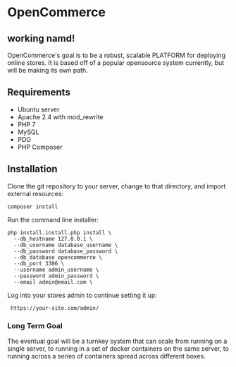 # OpenCommerce

## working namd!

OpenCommerce's goal is to be a robust, scalable PLATFORM for deploying online stores. It is based off of a popular opensource system currently, but will be making its own path.

## Requirements

- Ubuntu server
- Apache 2.4 with mod_rewrite
- PHP 7
- MySQL
- PDO 
- PHP Composer


## Installation

Clone the git repository to your server, change to that directory, and import external resources:

    composer install

Run the command line installer:
    
    php install.install.php install \
      --db_hostname 127.0.0.1 \
      --db_username database_username \
      --db_password database_password \
      --db_database opencommerce \
      --db_port 3306 \
      --username admin_username \
      --password admin_password \
      --email admin@email.com \
      
Log into your stores admin to continue setting it up:

     https://your-site.com/admin/

### Long Term Goal

The eventual goal will be a turnkey system that can scale from running on a single server, to running in a set of docker containers on the same server, to running across a series of containers spread across different boxes.
